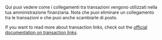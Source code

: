 Qui puoi vedere come i collegamenti tra transazioni vengono utilizzati nella tua amministrazione finanziaria. Nota che puoi eliminare un collegamento tra le transazioni e che puoi anche scambiarle di posto.

If you want to read more about transaction links, check out the [official documentation on transaction links](https://firefly-iii.readthedocs.io/en/latest/advanced/links.html).